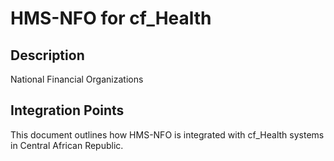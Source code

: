 # HMS-NFO for cf_Health

## Description

National Financial Organizations

## Integration Points

This document outlines how HMS-NFO is integrated with cf_Health systems in Central African Republic.
